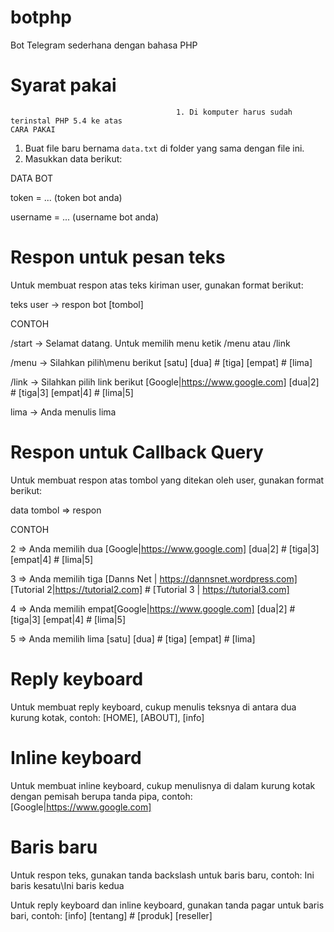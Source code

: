 # botphp
Bot Telegram sederhana dengan bahasa PHP

# Syarat pakai
                                         1. Di komputer harus sudah terinstal PHP 5.4 ke atas                                                                          CARA PAKAI
1. Buat file baru bernama `data.txt` di folder yang sama dengan file ini.
2. Masukkan data berikut:

DATA BOT

token = ... (token bot anda)

username = ... (username bot anda)

# Respon untuk pesan teks

Untuk membuat respon atas teks kiriman user, gunakan format berikut:

teks user -> respon bot [tombol]

CONTOH

/start  -> Selamat datang. Untuk memilih menu ketik /menu atau /link

/menu -> Silahkan pilih\menu berikut [satu] [dua] # [tiga] [empat] # [lima]

/link -> Silahkan pilih link berikut [Google|https://www.google.com] [dua|2] # [tiga|3] [empat|4] # [lima|5]

lima -> Anda menulis lima

# Respon untuk Callback Query

Untuk membuat respon atas tombol yang ditekan oleh user, gunakan format berikut:

data tombol => respon

CONTOH

2 => Anda memilih dua [Google|https://www.google.com] [dua|2] # [tiga|3] [empat|4] # [lima|5]

3 => Anda memilih tiga [Danns Net | https://dannsnet.wordpress.com] [Tutorial 2|https://tutorial2.com] # [Tutorial 3 | https://tutorial3.com]

4 => Anda memilih empat[Google|https://www.google.com] [dua|2] # [tiga|3] [empat|4] # [lima|5]

5 => Anda memilih lima [satu] [dua] # [tiga] [empat] # [lima]

# Reply keyboard

Untuk membuat reply keyboard, cukup menulis teksnya di antara dua kurung kotak, contoh: [HOME], [ABOUT], [info]

# Inline keyboard

Untuk membuat inline keyboard, cukup menulisnya di dalam kurung kotak dengan pemisah berupa tanda pipa, contoh: [Google|https://www.google.com]

# Baris baru

Untuk respon teks, gunakan tanda backslash untuk baris baru, contoh: Ini baris kesatu\Ini baris kedua

Untuk reply keyboard dan inline keyboard, gunakan tanda pagar untuk baris bari, contoh: [info] [tentang] # [produk] [reseller]
